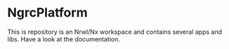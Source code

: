 # NgrcPlatform

This is repository is an Nrwl/Nx workspace and contains several apps and libs. Have a look at the documentation.